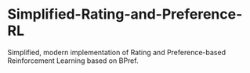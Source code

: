 # Simplified-Rating-and-Preference-RL
Simplified, modern implementation of Rating and Preference-based Reinforcement Learning based on BPref.
